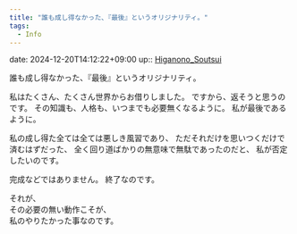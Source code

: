 ```yaml
---
title: "誰も成し得なかった、『最後』というオリジナリティ。"
tags:
  - Info
---
```


date: 2024-12-20T14:12:22+09:00
up:: [Higanono_Soutsui](../Bar/Novel/Nacaria/Higanono_Soutsui.md)

誰も成し得なかった、『最後』というオリジナリティ。

私はたくさん、たくさん世界からお借りしました。
ですから、返そうと思うのです。
その知識も、人格も、いつまでも必要無くなるように。
私が最後であるように。

私の成し得た全ては全ては悪しき風習であり、
ただそれだけを思いつくだけで済むはずだった、
全く回り道ばかりの無意味で無駄であったのだと、
私が否定したいのです。

完成などではありません。
終了なのです。

それが、  
その必要の無い動作こそが、  
私のやりたかった事なのです。